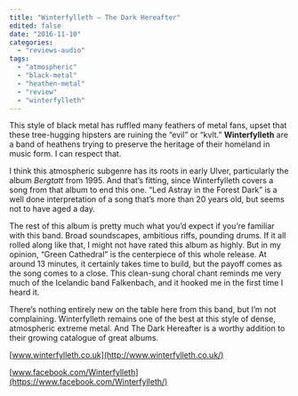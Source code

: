 ```yaml
---
title: "Winterfylleth – The Dark Hereafter"
edited: false
date: "2016-11-10"
categories:
  - "reviews-audio"
tags:
  - "atmospheric"
  - "black-metal"
  - "heathen-metal"
  - "review"
  - "winterfylleth"
---
```


This style of black metal has ruffled many feathers of metal fans, upset that these tree-hugging hipsters are ruining the “evil” or “kvlt.” **Winterfylleth** are a band of heathens trying to preserve the heritage of their homeland in music form. I can respect that.

I think this atmospheric subgenre has its roots in early Ulver, particularly the album _Bergtatt_ from 1995. And that’s fitting, since Winterfylleth covers a song from that album to end this one. “Led Astray in the Forest Dark” is a well done interpretation of a song that’s more than 20 years old, but seems not to have aged a day.

The rest of this album is pretty much what you’d expect if you’re familiar with this band. Broad soundscapes, ambitious riffs, pounding drums. If it all rolled along like that, I might not have rated this album as highly. But in my opinion, “Green Cathedral” is the centerpiece of this whole release. At around 13 minutes, it certainly takes time to build, but the payoff comes as the song comes to a close. This clean-sung choral chant reminds me very much of the Icelandic band Falkenbach, and it hooked me in the first time I heard it.

There’s nothing entirely new on the table here from this band, but I’m not complaining. Winterfylleth remains one of the best at this style of dense, atmospheric extreme metal. And The Dark Hereafter is a worthy addition to their growing catalogue of great albums.

[www.winterfylleth.co.uk](http://www.winterfylleth.co.uk/)

[www.facebook.com/Winterfylleth](https://www.facebook.com/Winterfylleth/)
